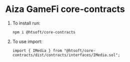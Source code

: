 # Aiza GameFi core-contracts

1. To install run:  
    ```shell script
    npm i @htsoft/core-contracts
    ```

1. To use import:  
    ```
    import { IMedia } from "@htsoft/core-contracts/dist/contracts/interfaces/IMedia.sol";
    ```